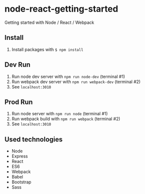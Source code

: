 # node-react-getting-started
Getting started with Node / React / Webpack

## Install

1. Install packages with `$ npm install`

## Dev Run

1. Run node dev server with `npm run node-dev` (terminal #1)
2. Run webpack dev server with `npm run webpack-dev` (terminal #2)
3. See `localhost:3010`

## Prod Run

1. Run node server with `npm run node` (terminal #1)
2. Run webpack build with `npm run webpack` (terminal #2)
3. See `localhost:3010`

## Used technologies

- Node
- Express
- React
- ES6
- Webpack
- Babel
- Bootstrap
- Sass
